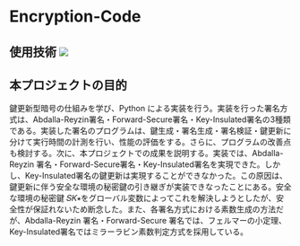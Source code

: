 # Encryption-Code
## 使用技術 <img src="https://img.shields.io/badge/-Python-F9DC3E.svg?logo=python&style=flat">
##  本プロジェクトの目的
鍵更新型暗号の仕組みを学び、Python による実装を⾏う。実装を⾏った署名⽅式は、Abdalla-Reyzin署名・Forward-Secure署名・Key-Insulated署名の3種類である。実装した署名のプログラムは、鍵⽣成・署名⽣成・署名検証・鍵更新に分けて実⾏時間の計測を⾏い、性能の評価をする。さらに、プログラムの改善点も検討する。次に、本プロジェクトでの成果を説明する。実装では、Abdalla-Reyzin 署名・Forward-Secure署名・Key-Insulated署名を実現できた。しかし、Key-Insulated署名の鍵更新は実現することができなかった。この原因は、鍵更新に伴う安全な環境の秘密鍵の引き継ぎが実装できなったことにある。安全な環境の秘密鍵 𝑆𝐾∗をグローバル変数によってこれを解決しようとしたが、安全性が保証れないため断念した。また、各署名⽅式における素数⽣成の⽅法だが、Abdalla-Reyzin 署名・Forward-Secure 署名では、フェルマーの⼩定理、Key-Insulated署名ではミラーラビン素数判定⽅式を採⽤している。
